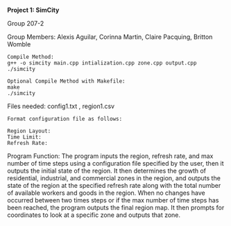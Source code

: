 **Project 1: SimCity**

Group 207-2

Group Members: Alexis Aguilar, Corinna Martin, Claire Pacquing, Britton Womble

    Compile Method:
    g++ -o simcity main.cpp intialization.cpp zone.cpp output.cpp
    ./simcity

    Optional Compile Method with Makefile:
    make
    ./simcity

Files needed:
    config1.txt , region1.csv
    
    Format configuration file as follows:
    
    Region Layout:
    Time Limit:
    Refresh Rate:

Program Function:
    The program inputs the region, refresh rate, and max number of time steps using a configuration file specified by the user, then it outputs the initial state of the region. It then determines the growth of residential, industrial, and commercial zones in the region, and outputs the state of the region at the specified refresh rate along with the total number of available workers and goods in the region. When no changes have occurred between two times steps or if the max number of time steps has been reached, the program outputs the final region map. It then prompts for coordinates to look at a specific zone and outputs that zone.


